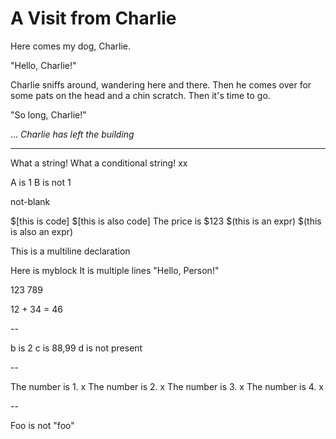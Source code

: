 # A Visit from Charlie

Here comes my dog, Charlie.

"Hello, Charlie!"

Charlie sniffs around, wandering here and there.
Then he comes over for some pats on the head
and a chin scratch. Then it's time to go.

"So long, Charlie!"

...
*Charlie has left the building*

---

What a string!
What a conditional string!
xx

A is 1
B is not 1

not-blank

$[this is code]
$[this is also code]
The price is $123
$(this is an expr)
$(this is also an expr)

This is a multiline declaration

Here is myblock
It is multiple lines
"Hello, Person!"

123 789

12 + 34 = 46

--

b is 2
c is 88,99
d is not present

--

The number is 1. x
The number is 2. x
The number is 3. x
The number is 4. x

--

Foo is not "foo"
